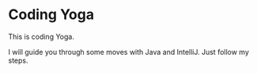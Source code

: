 # Coding Yoga

This is coding Yoga.

I will guide you through some moves with Java and IntelliJ.
Just follow my steps.


